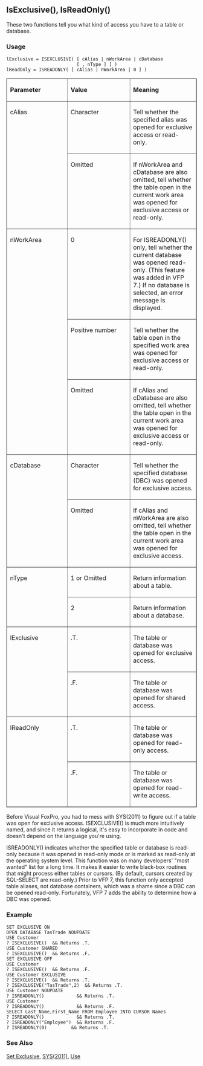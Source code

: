 ## IsExclusive(), IsReadOnly()

These two functions tell you what kind of access you have to a table or database.

### Usage

```foxpro
lExclusive = ISEXCLUSIVE( [ cAlias | nWorkArea | cDatabase
                          [ , nType ] ] )
lReadOnly = ISREADONLY( [ cAlias | nWorkArea | 0 ] )
```
<table border cellspacing=0 cellpadding=0 width=100%>
<tr>
  <td width=32% valign=top>
  <p><b>Parameter</b></p>
  </td>
  <td width=23% valign=top>
  <p><b>Value</b></p>
  </td>
  <td width=45% valign=top>
  <p><b>Meaning</b></p>
  </td>
 </tr>
<tr>
  <td width=32% rowspan=2 valign=top>
  <p>cAlias</p>
  </td>
  <td width=23% valign=top>
  <p>Character</p>
  </td>
  <td width=45% valign=top>
  <p>Tell whether the specified alias was opened for exclusive access or read-only.</p>
  </td>
 </tr>
<tr>
  <td width=33% valign=top>
  <p>Omitted</p>
  </td>
  <td width=67% valign=top>
  <p>If nWorkArea and cDatabase are also omitted, tell whether the table open in the current work area was opened for exclusive access or read-only.</p>
  </td>
 </tr>
<tr>
  <td width=32% rowspan=3 valign=top>
  <p>nWorkArea</p>
  </td>
  <td width=23% valign=top>
  <p>0</p>
  </td>
  <td width=45% valign=top>
  <p>For ISREADONLY() only, tell whether the current database was opened read-only. (This feature was added in VFP 7.) If no database is selected, an error message is displayed.</p>
  </td>
 </tr>
<tr>
  <td width=33% valign=top>
  <p>Positive number</p>
  </td>
  <td width=67% valign=top>
  <p>Tell whether the table open in the specified work area was opened for exclusive access or read-only.</p>
  </td>
 </tr>
<tr>
  <td width=33% valign=top>
  <p>Omitted</p>
  </td>
  <td width=67% valign=top>
  <p>If cAlias and cDatabase are also omitted, tell whether the table open in the current work area was opened for exclusive access or read-only.</p>
  </td>
 </tr>
<tr>
  <td width=32% rowspan=2 valign=top>
  <p>cDatabase</p>
  </td>
  <td width=23% valign=top>
  <p>Character</p>
  </td>
  <td width=45% valign=top>
  <p>Tell whether the specified database (DBC) was opened for exclusive access.</p>
  </td>
 </tr>
<tr>
  <td width=33% valign=top>
  <p>Omitted</p>
  </td>
  <td width=67% valign=top>
  <p>If cAlias and nWorkArea are also omitted, tell whether the table open in the current work area was opened for exclusive access.</p>
  </td>
 </tr>
<tr>
  <td width=32% rowspan=2 valign=top>
  <p>nType</p>
  </td>
  <td width=23% valign=top>
  <p>1 or Omitted</p>
  </td>
  <td width=45% valign=top>
  <p>Return information about a table.</p>
  </td>
 </tr>
<tr>
  <td width=33% valign=top>
  <p>2</p>
  </td>
  <td width=67% valign=top>
  <p>Return information about a database.</p>
  </td>
 </tr>
<tr>
  <td width=32% rowspan=2 valign=top>
  <p>lExclusive</p>
  </td>
  <td width=23% valign=top>
  <p>.T.</p>
  </td>
  <td width=45% valign=top>
  <p>The table or database was opened for exclusive access.</p>
  </td>
 </tr>
<tr>
  <td width=33% valign=top>
  <p>.F.</p>
  </td>
  <td width=67% valign=top>
  <p>The table or database was opened for shared access.</p>
  </td>
 </tr>
<tr>
  <td width=32% rowspan=2 valign=top>
  <p>lReadOnly</p>
  </td>
  <td width=23% valign=top>
  <p>.T.</p>
  </td>
  <td width=45% valign=top>
  <p>The table or database was opened for read-only access.</p>
  </td>
 </tr>
<tr>
  <td width=33% valign=top>
  <p>.F.</p>
  </td>
  <td width=67% valign=top>
  <p>The table or database was opened for read-write access.</p>
  </td>
 </tr>
</table>

Before Visual FoxPro, you had to mess with SYS(2011) to figure out if a table was open for exclusive access. ISEXCLUSIVE() is much more intuitively named, and since it returns a logical, it's easy to incorporate in code and doesn't depend on the language you're using.

ISREADONLY() indicates whether the specified table or database is read-only because it was opened in read-only mode or is marked as read-only at the operating system level. This function was on many developers' "most wanted" list for a long time. It makes it easier to write black-box routines that might process either tables or cursors. (By default, cursors created by SQL-SELECT are read-only.) Prior to VFP 7, this function only accepted table aliases, not database containers, which was a shame since a DBC can be opened read-only. Fortunately, VFP 7 adds the ability to determine how a DBC was opened.

### Example

```foxpro
SET EXCLUSIVE ON
OPEN DATABASE TasTrade NOUPDATE
USE Customer
? ISEXCLUSIVE()  && Returns .T.
USE Customer SHARED
? ISEXCLUSIVE()  && Returns .F.
SET EXCLUSIVE OFF
USE Customer
? ISEXCLUSIVE()  && Returns .F.
USE Customer EXCLUSIVE
? ISEXCLUSIVE()  && Returns .T.
? ISEXCLUSIVE("TasTrade",2)  && Returns .T.
USE Customer NOUPDATE
? ISREADONLY()            && Returns .T.
USE Customer
? ISREADONLY()            && Returns .F.
SELECT Last_Name,First_Name FROM Employee INTO CURSOR Names
? ISREADONLY()            && Returns .T.
? ISREADONLY("Employee")  && Returns .F.
? ISREADONLY(0)         && Returns .T.
```
### See Also

[Set Exclusive](s4g205.md), [SYS(2011)](s4g203.md), [Use](s4g424.md)